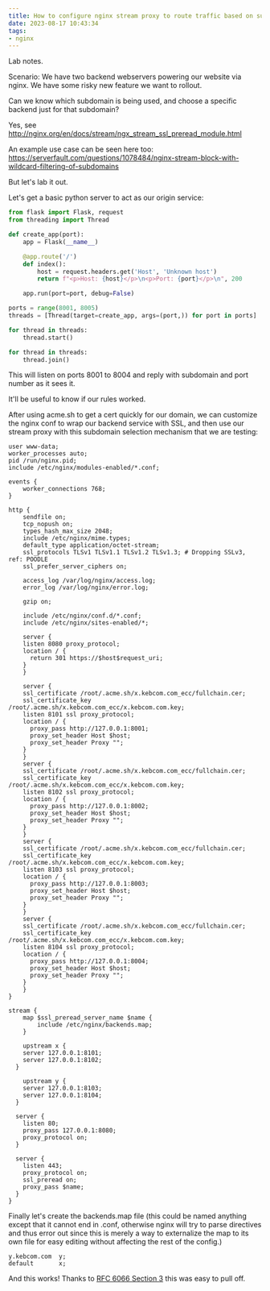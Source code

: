 ```yaml
---
title: How to configure nginx stream proxy to route traffic based on subdomain to different upstream backends
date: 2023-08-17 10:43:34
tags:
- nginx
---
```


Lab notes.

Scenario: We have two backend webservers powering our website via nginx. We have some risky new feature we want to rollout.

Can we know which subdomain is being used, and choose a specific backend just for that subdomain?

Yes, see http://nginx.org/en/docs/stream/ngx_stream_ssl_preread_module.html

An example use case can be seen here too: https://serverfault.com/questions/1078484/nginx-stream-block-with-wildcard-filtering-of-subdomains

But let's lab it out.

Let's get a basic python server to act as our origin service:

```python
from flask import Flask, request
from threading import Thread

def create_app(port):
    app = Flask(__name__)

    @app.route('/')
    def index():
        host = request.headers.get('Host', 'Unknown host')
        return f"<p>Host: {host}</p>\n<p>Port: {port}</p>\n", 200

    app.run(port=port, debug=False)

ports = range(8001, 8005)
threads = [Thread(target=create_app, args=(port,)) for port in ports]

for thread in threads:
    thread.start()

for thread in threads:
    thread.join()
```

This will listen on ports 8001 to 8004 and reply with subdomain and port number as it sees it.

It'll be useful to know if our rules worked.

After using acme.sh to get a cert quickly for our domain, we can customize the nginx conf to wrap our backend service with SSL, and then use our stream proxy with this subdomain selection mechanism that we are testing:

```
user www-data;
worker_processes auto;
pid /run/nginx.pid;
include /etc/nginx/modules-enabled/*.conf;

events {
	worker_connections 768;
}

http {
	sendfile on;
	tcp_nopush on;
	types_hash_max_size 2048;
	include /etc/nginx/mime.types;
	default_type application/octet-stream;
	ssl_protocols TLSv1 TLSv1.1 TLSv1.2 TLSv1.3; # Dropping SSLv3, ref: POODLE
	ssl_prefer_server_ciphers on;

	access_log /var/log/nginx/access.log;
	error_log /var/log/nginx/error.log;

	gzip on;

	include /etc/nginx/conf.d/*.conf;
	include /etc/nginx/sites-enabled/*;

	server {
    listen 8080 proxy_protocol;
    location / {
      return 301 https://$host$request_uri;
    }
	}

	server {
    ssl_certificate /root/.acme.sh/x.kebcom.com_ecc/fullchain.cer;
    ssl_certificate_key /root/.acme.sh/x.kebcom.com_ecc/x.kebcom.com.key;
    listen 8101 ssl proxy_protocol;
    location / {
      proxy_pass http://127.0.0.1:8001;
      proxy_set_header Host $host;
      proxy_set_header Proxy "";
    }
	}
	server {
    ssl_certificate /root/.acme.sh/x.kebcom.com_ecc/fullchain.cer;
    ssl_certificate_key /root/.acme.sh/x.kebcom.com_ecc/x.kebcom.com.key;
    listen 8102 ssl proxy_protocol;
    location / {
      proxy_pass http://127.0.0.1:8002;
      proxy_set_header Host $host;
      proxy_set_header Proxy "";
    }
	}
	server {
    ssl_certificate /root/.acme.sh/x.kebcom.com_ecc/fullchain.cer;
    ssl_certificate_key /root/.acme.sh/x.kebcom.com_ecc/x.kebcom.com.key;
    listen 8103 ssl proxy_protocol;
    location / {
      proxy_pass http://127.0.0.1:8003;
      proxy_set_header Host $host;
      proxy_set_header Proxy "";
    }
	}
	server {
    ssl_certificate /root/.acme.sh/x.kebcom.com_ecc/fullchain.cer;
    ssl_certificate_key /root/.acme.sh/x.kebcom.com_ecc/x.kebcom.com.key;
    listen 8104 ssl proxy_protocol;
    location / {
      proxy_pass http://127.0.0.1:8004;
      proxy_set_header Host $host;
      proxy_set_header Proxy "";
    }
	}
}

stream {
	map $ssl_preread_server_name $name {
		include /etc/nginx/backends.map;
	}

	upstream x {
    server 127.0.0.1:8101;
    server 127.0.0.1:8102;
  }

	upstream y {
    server 127.0.0.1:8103;
    server 127.0.0.1:8104;
  }

  server {
    listen 80;
    proxy_pass 127.0.0.1:8080;
    proxy_protocol on;
  }

  server {
    listen 443;
    proxy_protocol on;
    ssl_preread on;
    proxy_pass $name;
  }
}
```

Finally let's create the backends.map file (this could be named anything except that it cannot end in .conf, otherwise nginx will try to parse directives and thus error out since this is merely a way to externalize the map to its own file for easy editing without affecting the rest of the config.)

```
y.kebcom.com  y;
default       x;
```

And this works! Thanks to [RFC 6066 Section 3](https://datatracker.ietf.org/doc/html/rfc6066#section-3) this was easy to pull off.
